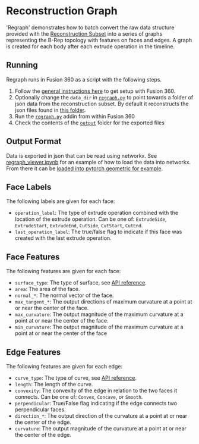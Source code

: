 # Reconstruction Graph
'Regraph' demonstrates how to batch convert the raw data structure provided with the [Reconstruction Subset](../../docs/reconstruction.md) into a series of graphs representing the B-Rep topology with features on faces and edges. A graph is created for each body after each extrude operation in the timeline.

## Running
Regraph runs in Fusion 360 as a script with the following steps.
1. Follow the [general instructions here](../) to get setup with Fusion 360.
2. Optionally change the `data_dir` in [`regraph.py`](regraph.py) to point towards a folder of json data from the reconstruction subset. By default it reconstructs the json files found in [this folder](../testdata).
3. Run the [`regraph.py`](regraph.py) addin from within Fusion 360
4. Check the contents of the [`output`](output) folder for the exported files

## Output Format
Data is exported in json that can be read using networkx. See [regraph_viewer.ipynb](regraph_viewer.ipynb) for an example of how to load the data into networkx. From there it can be [loaded into pytorch geometric for example](https://pytorch-geometric.readthedocs.io/en/latest/modules/utils.html#torch_geometric.utils.from_networkx).

## Face Labels
The following labels are given for each face:
- `operation_label`: The type of extrude operation combined with the location of the extrude operation. Can be one of: `ExtrudeSide`, `ExtrudeStart`, `ExtrudeEnd`, `CutSide`, `CutStart`, `CutEnd`.
- `last_operation_label`: The true/false flag to indicate if this face was created with the last extrude operation.


## Face Features
The following features are given for each face:
- `surface_type`: The type of surface, see [API reference](https://help.autodesk.com/cloudhelp/ENU/Fusion-360-API/files/SurfaceTypes.htm).
- `area`: The area of the face.
- `normal_*`: The normal vector of the face.
- `max_tangent_*`: The output directions of maximum curvature at a point at or near the center of the face.
- `max_curvature`: The output magnitude of the maximum curvature at a point at or near the center of the face.
- `min_curvature`: The output magnitude of the maximum curvature at a point at or near the center of the face

## Edge Features
The following features are given for each edge:
- `curve_type`: The type of curve, see [API reference](https://help.autodesk.com/cloudhelp/ENU/Fusion-360-API/files/Curve3DTypes.htm).
- `length`: The length of the curve.
- `convexity`: The convexity of the edge in relation to the two faces it connects. Can be one of: `Convex`, `Concave`, or `Smooth`.
- `perpendicular`: True/False flag indicating if the edge connects two perpendicular faces.
- `direction_*`: The output direction of the curvature at a point at or near the center of the edge.
- `curvature`: The output magnitude of the curvature at a point at or near the center of the edge.

